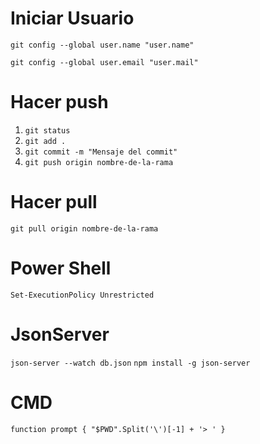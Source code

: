 # Iniciar Usuario

`git config --global user.name "user.name"`

`git config --global user.email "user.mail"`

# Hacer push

1. `git status`
2. `git add .`
3. `git commit -m "Mensaje del commit"`
4. `git push origin nombre-de-la-rama`

# Hacer pull

`git pull origin nombre-de-la-rama`

# Power Shell
`Set-ExecutionPolicy Unrestricted`

# JsonServer
`json-server --watch db.json`
`npm install -g json-server`

# CMD
`function prompt { "$PWD".Split('\')[-1] + '> ' }`